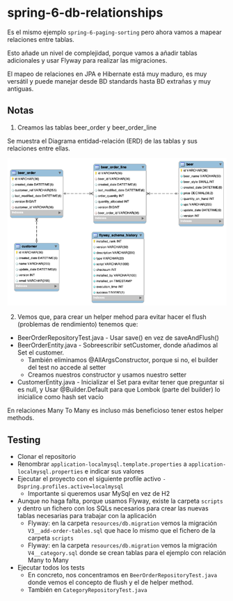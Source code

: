 # spring-6-db-relationships

Es el mismo ejemplo `spring-6-paging-sorting` pero ahora vamos a mapear relaciones entre tablas.

Esto añade un nivel de complejidad, porque vamos a añadir tablas adicionales y usar Flyway para realizar las migraciones.

El mapeo de relaciones en JPA e Hibernate está muy maduro, es muy versátil y puede manejar desde BD standards hasta BD extrañas y muy antiguas.

## Notas

1. Creamos las tablas beer_order y beer_order_line

Se muestra el Diagrama entidad-relación (ERD) de las tablas y sus relaciones entre ellas.

![alt ERD](../images/09-ERD.png)

2. Vemos que, para crear un helper mehod para evitar hacer el flush (problemas de rendimiento) tenemos que:

  - BeerOrderRepositoryTest.java - Usar save() en vez de saveAndFlush()
  - BeerOrderEntity.java - Sobreescribir setCustomer, donde añadimos al Set el customer.
    - También eliminamos @AllArgsConstructor, porque si no, el builder del test no accede al setter
    - Creamos nuestros constructor y usamos nuestro setter
  - CustomerEntity.java - Inicializar el Set para evitar tener que preguntar si es null, y Usar @Builder.Default para que Lombok (parte del builder) lo inicialice como hash set vacío 

  En relaciones Many To Many es incluso más beneficioso tener estos helper methods.

## Testing

- Clonar el repositorio
- Renombrar `application-localmysql.template.properties` a `application-localmysql.properties` e indicar sus valores
- Ejecutar el proyecto con el siguiente profile activo `-Dspring.profiles.active=localmysql`
  - Importante si queremos usar MySql en vez de H2
- Aunque no haga falta, porque usamos Flyway, existe la carpeta `scripts` y dentro un fichero con los SQLs necesarios para crear las nuevas tablas necesarias para trabajar con la aplicación
  - Flyway: en la carpeta `resources/db.migration` vemos la migración `V3__add-order-tables.sql` que hace lo mismo que el fichero de la carpeta `scripts`
  - Flyway: en la carpeta `resources/db.migration` vemos la migración `V4__category.sql` donde se crean tablas para el ejemplo con relación Many to Many
- Ejecutar todos los tests
  - En concreto, nos concentramos en `BeerOrderRepositoryTest.java` donde vemos el concepto de flush y el de helper method.
  - También en `CategoryRepositoryTest.java`